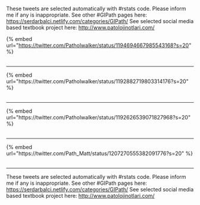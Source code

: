 

These tweets are selected automatically with #rstats code. Please inform me if any is inappropriate.
See other #GIPath pages here: https://serdarbalci.netlify.com/categories/GIPath/ 
See selected social media based textbook project here: http://www.patolojinotlari.com/

{% embed url="https://twitter.com/Patholwalker/status/1194694667985543168?s=20" %}<br>
<br>
<hr>
{% embed url="https://twitter.com/Patholwalker/status/1192882719803314176?s=20" %}<br>
<br>
<hr>
{% embed url="https://twitter.com/Patholwalker/status/1192626539071827968?s=20" %}<br>
<br>
<hr>
{% embed url="https://twitter.com/Path_Matt/status/1207270555382091776?s=20" %}<br>
<br>
<hr>


These tweets are selected automatically with #rstats code. Please inform me if any is inappropriate.
See other #GIPath pages here: https://serdarbalci.netlify.com/categories/GIPath/ 
See selected social media based textbook project here: http://www.patolojinotlari.com/
